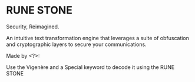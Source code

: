 # RUNE STONE

Security, Reimagined.

An intuitive text transformation engine that leverages a suite of obfuscation and cryptographic layers to secure your communications.

Made by <?>: 

Use the Vigenère and a Special keyword to decode it using the RUNE STONE
